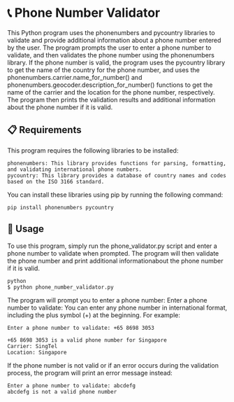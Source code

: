 # 📞 Phone Number Validator

This Python program uses the phonenumbers and pycountry libraries to validate and provide additional information about a phone number entered by the user. The program prompts the user to enter a phone number to validate, and then validates the phone number using the phonenumbers library. If the phone number is valid, the program uses the pycountry library to get the name of the country for the phone number, and uses the phonenumbers.carrier.name_for_number() and phonenumbers.geocoder.description_for_number() functions to get the name of the carrier and the location for the phone number, respectively. The program then prints the validation results and additional information about the phone number if it is valid.
## 📋 Requirements

This program requires the following libraries to be installed:

    phonenumbers: This library provides functions for parsing, formatting, and validating international phone numbers.
    pycountry: This library provides a database of country names and codes based on the ISO 3166 standard.

You can install these libraries using pip by running the following command:

    pip install phonenumbers pycountry


## 🚀 Usage

To use this program, simply run the phone_validator.py script and enter a phone number to validate when prompted. The program will then validate the phone number and print additional informationabout the phone number if it is valid.

    python
    $ python phone_number_validator.py
The program will prompt you to enter a phone number:
    Enter a phone number to validate:
    You can enter any phone number in international format, including the plus symbol (+) at the beginning. For example:

    

    Enter a phone number to validate: +65 8698 3053

    +65 8698 3053 is a valid phone number for Singapore
    Carrier: SingTel
    Location: Singapore

If the phone number is not valid or if an error occurs during the validation process, the program will print an error message instead:

    Enter a phone number to validate: abcdefg
    abcdefg is not a valid phone number 

